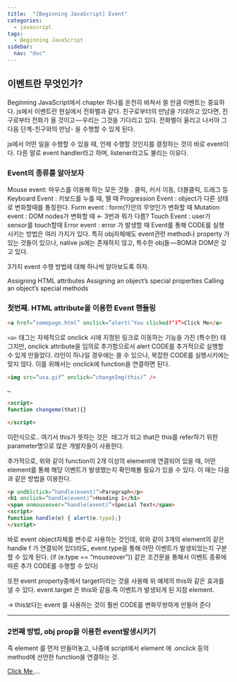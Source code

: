 ```yaml
---
title:  "[Beginning JavaScript] Event"
categories: 
  - javascript
tags:
  - Beginning JavaScript
sidebar:
  nav: "doc"
---
```






## 이벤트란 무엇인가? 

Beginning JavaScript에서 chapter 하나를 온전히 바쳐서 쓸 만큼 이벤트는 중요하다. js에서 이벤트란 현실에서 전화벨과 같다. 친구로부터의 만남을 기대하고 있다면, 친구로부터 전화가 올 것이고 — 우리는 그것을 기다리고 있다. 전화벨이 울리고 나서야 그 다음 단계-친구와의 만남- 을 수행할 수 있게 된다.

js에서 어떤 일을 수행할 수 있을 때, 언제 수행할 것인지를 결정하는 것이 바로 event이다. 다른 말로 event handler라고 하며, listener라고도 불리는 이유다.

### Event의 종류를 알아보자

Mouse event: 마우스를 이용해 하는 모든 것들 . 클릭, 커서 이동, 더블클릭, 드래그 등
Keyboard Event : 키보드를 누를 때, 뗄 때
Progression Event : object가 다른 상태로 변화할때를 통칭한다.
Form event : form(?)안의 무엇인가 변화할 때
Mutation event : DOM nodes가 변화할 때 ← 3번과 뭐가 다름?
Touch Event : user가 sensor를 touch할때
Error event : error 가 발생할 때
Event를 통해 CODE를 실행시키는 방법은 여러 가지가 있다. 특히 obj자체에도 event관련 method나 property 가 있는 것들이 있으나, native js에는 존재하지 않고, 특수한 obj들 — BOM과 DOM은 갖고 있다.

3가지 event 수행 방법에 대해 하나씩 알아보도록 하자.

Assigning HTML attributes
Assigning an object’s special properties
Calling an object’s special methods

### 첫번째. HTML attribute을 이용한 Event 핸들링

```html
<a href=”somepage.html” onclick=”alert(‘You clicked?’)”>Click Me</a>
```

`<a>` 태그는 자체적으로 onclick 시에 지정된 링크로 이동하는 기능을 가진 (특수한) 태그지만, onclick attribute을 임의로 추가함으로서 alert CODE를 추가적으로 실행할 수 있게 만들었다. 라인이 하나일 경우에는 쓸 수 있으나, 복잡한 CODE를 실행시키에는 맞지 않다. 이를 위해서는 onclick에 function을 연결하면 된다.

```html
<img src=”usa.gif” onclick=”changeImg(this)” />

…

<script>
function changeme(that){}

</script>
```


이런식으로.. 여기서 this가 뜻하는 것은 <img> 태그가 되고 that은 this를 refer하기 위한 parameter명으로 많은 개발자들이 사용한다.

추가적으로, 위와 같이 function이 2개 이상의 element에 연결되어 있을 때, 어떤 element를 통해 해당 이벤트가 발생했는지 확인해볼 필요가 있을 수 있다. 이 때는 다음과 같은 방법을 이용한다.

```html
<p ondblclick=”handle(event)”>Paragraph</p>
<h1 onclick=”handle(event)”>Heading 1</h1> 
<span onmouseover=”handle(event)”>Special Text</span>
<script> 
function handle(e) { alert(e.type);} 
</script>
```

바로 event object자체를 변수로 사용하는 것인데, 위와 같이 3개의 element의 같은 handle f 가 연결되어 있더라도, event.type을 통해 어떤 이벤트가 발생되었는지 구분할 수 있게 된다. (if (e.type == “mouseover”)) 같은 조건문을 통해서 이벤트 종류에 따른 추가 CODE를 수행할 수 있다)

또한 event property중에서 target이라는 것을 사용해 위 예제의 this와 같은 효과를 낼 수 있다. event.target 은 this와 같음.즉 이벤트가 발생되게 된 지점 element.

→ this보다는 event 를 사용하는 것이 훨씬 CODE를 변화무쌍하게 만들어 준다


---

### 2번째 방법, obj prop을 이용한 event발생시키기

즉 element 를 먼저 만들어놓고, 나중에 script에서 element 에 .onclick 등의 method에 선언한 function을 연결하는 것. 


<a id=”someLink” href=”somepage.html”> Click Me </a>
…
<script>
function linkClick()={};
document.getElementById(“someLink”).onclick = linkClick;


이 방법을 이용하면, Event1 글에서 다루었던 어떤 event인지 구분할 수 있는 방법은 없어지게 되는데.. (function을 execute하는 것이 아니라 단지 onclick 이라는 prop에 linkClick 이라는 function을 assign 한 것에 불과하다. olinkClick 뒤에 pathensis()가 있어서 변수를 전달하는 게 아님에 주목하라) 또 다 방법이 있다. 자동적으로 event object를 전달하므로!
저렇게 괄호가 없어도, linkClick function을 선언 시에 parameter e 를 사용하고 e.target과 같이 쓰면 알아서 event로 인식한다. (?) 


---

### 마지막 방법인 Standard way 

놀랍게도 앞에서 살펴본 두 가지 방법은 전부 standard한 방법이 아니었다는 것…! 그리고 이것이 바로 jquery에서 사용하는 방법이다. 

EventTarget obj를 새로 이해해야한다. 바로 이벤트가 일어나는 target, element를 뜻하며 기존에 이용한 e.target과 같지만, W3C에서 standard로 만든 obj이다. 이를 이용해서 어떤 이벤트가 일어나는지 알 수 있고 listen 방법을 지정할 수도 있다. 
두가지 중요한 method가 있는데, 

```
addEventListener()
```

event listener를 달아주는 method이다. 즉..
getElementById 등으로 element를 불러온 후 .addEventListener( <이벤트명>, <function>) 형식으로 작동한다.
예시)
```html
function linkClick() { alert(“This link is going nowhere”);
e.preventDefault();
}
link.addEventListener(“click”, linkClick);
```


당연히 기명 함수를 쓰는것이 reuse하기에 좋다. 
```
removeEventListener()
```

addEventListener()로 이미 달아놓은 event listener를 지우는 함수이다. 이것을 사용할 때의 주의점은, event뿐만 아니라 함께 달아놓은 function까지 동일해야 unregister된다는 점! 따라서 기명 함수가 유리함은 말할 것도 없다. 

이 standard방법이 object property에 assign하는 것보다 유리한 점은 무엇일까? 바로 하나의 event listener에 여러 개의 function을 달 수 있다는 점이다..!(property 는 하나밖에 못 assign하잖아) extreamly useful하다고 함
like this..

```html
elementObj.addEventListener(“click”, handlerOne);
elementObj.addEventListener(“click”, handlerTwo);
elementObj.addEventListener(“click”, handlerThree);
```


순서대로 f가 실행되겠죠//
